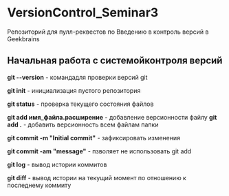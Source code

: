 # VersionControl_Seminar3
Репозиторий для пулл-реквестов по Введению в контроль версий в Geekbrains

## Начальная работа с системойконтроля версий

**git --version** - командадля проверки версий git

**git init** - инициализация пустого репозитория

**git status** - проверка текущего состояния файлов

**git add имя_файла.расширение** - добавление версионности файлу
**git add .** - добавить версионность всем файлам папки

**git commit -m "Initial commit"** - зафиксировать изменения

**git commit -am "message"** - пзволяет не использовать git add

**git log** - вывод истории коммитов

**git diff** - вывод истории на текущий момент по отношению к последнему коммиту